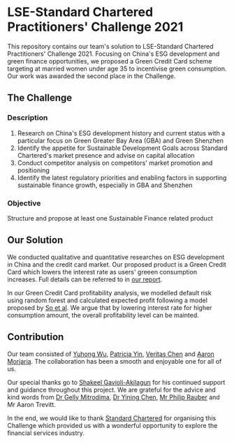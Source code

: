 # LSE-Standard Chartered Practitioners' Challenge 2021

This repository contains our team's solution to LSE-Standard Chartered Practitioners' Challenge 2021. Focusing on China's ESG development and green finance opportunities, we proposed a Green Credit Card scheme targeting at married women under age 35 to incentivise green consumption. Our work was awarded the second place in the Challenge.

## The Challenge 

### Description

1. Research on China's ESG development history and current status with a particular focus on Green Greater Bay Area (GBA) and Green Shenzhen
2. Identify the appetite for Sustainable Development Goals across Standard Chartered's market presence and advise on capital allocation
3. Conduct competitor analysis on competitors' market promotion and positioning
4. Identify the latest regulatory priorities and enabling factors in supporting sustainable finance growth, especially in GBA and Shenzhen


### Objective

Structure and propose at least one Sustainable Finance related product

## Our Solution

We conducted qualitative and quantitative researches on ESG development in China and the credit card market. Our proposed product is a Green Credit Card which lowers the interest rate as users' greeen consumption increases. Full details can be referred to in [our report](https://github.com/p-8s/Green-Credit-Card/blob/master/Report.pdf).

In our Green Credit Card profitability analysis, we modelled default risk using random forest and calculated expected profit following a model proposed by [So et al](https://www.sciencedirect.com/science/article/abs/pii/S0167923613002625). We argue that by lowering interest rate for higher consumption amount, the overall profitability level can be mainted. 

## Contribution

Our team consisted of [Yuhong Wu](https://www.linkedin.com/in/yuhong-wu-81851920a/), [Patricia Yin](https://www.linkedin.com/in/patricia-yin-y/), [Veritas Chen](https://www.linkedin.com/in/veritas-chen-b86b341b5/) and [Aaron Morjaria](https://www.linkedin.com/in/aaron-morjaria-5425251a7/). The collaboration has been a smooth and enjoyable one for all of us.

Our special thanks go to [Shakeel Gavioli-Akilagun](https://github.com/Shakeel95) for his continued support and guidance throughout this project. We are grateful for the advice and kind words from [Dr Gelly Mitrodima](https://www.lse.ac.uk/Statistics/People/Dr-Gelly-Mitrodima), [Dr Yining Chen](https://www.lse.ac.uk/Statistics/People/Dr-Yining-Chen), [Mr Philip Rauber](https://info.lse.ac.uk/current-students/lse-life/about/people/philip-rauber) and Mr Aaron Trevitt.

In the end, we would like to thank [Standard Chartered](https://www.sc.com/cn/en/) for organising this Challenge which provided us with a wonderful opportunity to explore the financial services industry.
